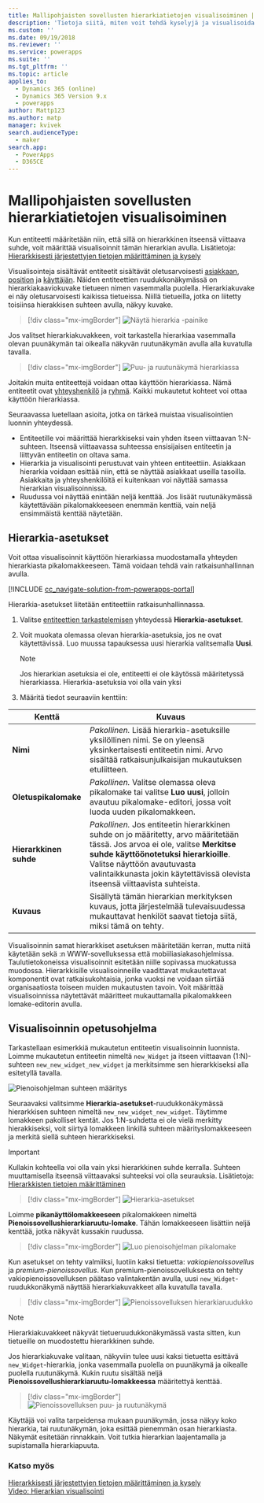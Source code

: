 ```yaml
---
title: Mallipohjaisten sovellusten hierarkiatietojen visualisoiminen | MicrosoftDocs
description: 'Tietoja siitä, miten voit tehdä kyselyjä ja visualisoida hierarkiaan liittyviä tietoja'
ms.custom: ''
ms.date: 09/19/2018
ms.reviewer: ''
ms.service: powerapps
ms.suite: ''
ms.tgt_pltfrm: ''
ms.topic: article
applies_to:
  - Dynamics 365 (online)
  - Dynamics 365 Version 9.x
  - powerapps
author: Mattp123
ms.author: matp
manager: kvivek
search.audienceType:
  - maker
search.app:
  - PowerApps
  - D365CE
---
```

# <a name="visualize-hierarchical-data-with-model-driven-apps"></a>Mallipohjaisten sovellusten hierarkiatietojen visualisoiminen

Kun entiteetti määritetään niin, että sillä on hierarkkinen itseensä viittaava suhde, voit määrittää visualisoinnit tämän hierarkian avulla. Lisätietoja: [Hierarkkisesti järjestettyjen tietojen määrittäminen ja kysely](../common-data-service/define-query-hierarchical-data.md)

Visualisointeja sisältävät entiteetit sisältävät oletusarvoisesti [asiakkaan](/powerapps/developer/common-data-service/reference/entities/account), [position](/powerapps/developer/common-data-service/reference/entities/position) ja [käyttäjän](/powerapps/developer/common-data-service/reference/entities/systemuser). Näiden entiteettien ruudukkonäkymässä on hierarkiakaaviokuvake tietueen nimen vasemmalla puolella. Hierarkiakuvake ei näy oletusarvoisesti kaikissa tietueissa. Niillä tietueilla, jotka on liitetty toisiinsa hierakkisen suhteen avulla, näkyy kuvake.  
> [!div class="mx-imgBorder"] 
> ![Näytä hierarkia -painike](media/view-hierarchy-button.png)  
  
 Jos valitset hierarkiakuvakkeen, voit tarkastella hierarkiaa vasemmalla olevan puunäkymän tai oikealla näkyvän ruutunäkymän avulla alla kuvatulla tavalla.  
  
> [!div class="mx-imgBorder"] 
> ![Puu- ja ruutunäkymä hierarkiassa](media/tree-view-and-tile-view-in-hierarchy.png)  
  
 Joitakin muita entiteettejä voidaan ottaa käyttöön hierarkiassa. Nämä entiteetit ovat [yhteyshenkilö](/powerapps/developer/common-data-service/reference/entities/contact) ja [ryhmä](/powerapps/developer/common-data-service/reference/entities/team). Kaikki mukautetut kohteet voi ottaa käyttöön hierarkiassa.  
  
Seuraavassa luetellaan asioita, jotka on tärkeä muistaa visualisointien luonnin yhteydessä.  
  
- Entiteetille voi määrittää hierarkkiseksi vain yhden itseen viittaavan 1:N-suhteen. Itseensä viittaavassa suhteessa ensisijaisen entiteetin ja liittyvän entiteetin on oltava sama.  
- Hierarkia ja visualisointi perustuvat vain yhteen entiteettiin. Asiakkaan hierarkia voidaan esittää niin, että se näyttää asiakkaat useilla tasoilla. Asiakkaita ja yhteyshenkilöitä ei kuitenkaan voi näyttää samassa hierarkian visualisoinnissa. 
- Ruudussa voi näyttää enintään neljä kenttää. Jos lisäät ruutunäkymässä käytettävään pikalomakkeeseen enemmän kenttiä, vain neljä ensimmäistä kenttää näytetään. 

## <a name="hierarchy-settings"></a>Hierarkia-asetukset

Voit ottaa visualisoinnit käyttöön hierarkiassa muodostamalla yhteyden hierarkiasta pikalomakkeeseen. Tämä voidaan tehdä vain ratkaisunhallinnan avulla.

[!INCLUDE [cc_navigate-solution-from-powerapps-portal](../../includes/cc_navigate-solution-from-powerapps-portal.md)]

Hierarkia-asetukset liitetään entiteettiin ratkaisunhallinnassa. 

1. Valitse [entiteettien tarkastelemisen](../common-data-service/create-edit-entities-solution-explorer.md#view-entities) yhteydessä **Hierarkia-asetukset**.
2. Voit muokata olemassa olevan hierarkia-asetuksia, jos ne ovat käytettävissä. Luo muussa tapauksessa uusi hierarkia valitsemalla **Uusi**.
    
    > [!NOTE]
    > Jos hierarkian asetuksia ei ole, entiteetti ei ole käytössä määritetyssä hierarkiassa.
    >Hierarkia-asetuksia voi olla vain yksi 

1. Määritä tiedot seuraaviin kenttiin:

|Kenttä|Kuvaus|
|--|--|
|**Nimi**|*Pakollinen.* Lisää hierarkia-asetuksille yksilöllinen nimi. Se on yleensä yksinkertaisesti entiteetin nimi. Arvo sisältää ratkaisunjulkaisijan mukautuksen etuliitteen.|
|**Oletuspikalomake**|*Pakollinen.* Valitse olemassa oleva pikalomake tai valitse **Luo uusi**, jolloin avautuu pikalomake-editori, jossa voit luoda uuden pikalomakkeen.|
|**Hierarkkinen suhde**|*Pakollinen.* Jos entiteetin hierarkkinen suhde on jo määritetty, arvo määritetään tässä. Jos arvoa ei ole, valitse **Merkitse suhde käyttöönotetuksi hierarkioille**. Valitse näyttöön avautuvasta valintaikkunasta jokin käytettävissä olevista itseensä viittaavista suhteista.|
|**Kuvaus**|Sisällytä tämän hierarkian merkityksen kuvaus, jotta järjestelmää tulevaisuudessa mukauttavat henkilöt saavat tietoja siitä, miksi tämä on tehty.|
    

Visualisoinnin samat hierarkkiset asetuksen määritetään kerran, mutta niitä käytetään sekä :n WWW-sovelluksessa että mobiiliasiakasohjelmissa. Taulutietokoneissa visualisoinnit esitetään niille sopivassa muokatussa muodossa. Hierarkkisille visualisoinneille vaadittavat mukautettavat komponentit ovat ratkaisukohtaisia, jonka vuoksi ne voidaan siirtää organisaatiosta toiseen muiden mukautusten tavoin. Voit määrittää visualisoinnissa näytettävät määritteet mukauttamalla pikalomakkeen lomake-editorin avulla.
  
## <a name="visualization-walk-through"></a>Visualisoinnin opetusohjelma

Tarkastellaan esimerkkiä mukautetun entiteetin visualisoinnin luonnista. Loimme mukautetun entiteetin nimeltä `new_Widget` ja itseen viittaavan (1:N)-suhteen `new_new_widget_new_widget` ja merkitsimme sen hierarkkiseksi alla esitetyllä tavalla.  
  
![Pienoisohjelman suhteen määritys](media/widget-relationship-definition.png)  
  
Seuraavaksi valitsimme **Hierarkia-asetukset**-ruudukkonäkymässä hierarkkisen suhteen nimeltä `new_new_widget_new_widget`. Täytimme lomakkeen pakolliset kentät. Jos 1:N-suhdetta ei ole vielä merkitty hierakkiseksi, voit siirtyä lomakkeen linkillä suhteen määrityslomakkeeseen ja merkitä siellä suhteen hierarkkiseksi.  

> [!IMPORTANT]
> Kullakin kohteella voi olla vain yksi hierarkkinen suhde kerralla. Suhteen muuttamisella itseensä viittaavaksi suhteeksi voi olla seurauksia. Lisätietoja: [Hierarkkisten tietojen määrittäminen](../common-data-service/define-query-hierarchical-data.md#define-hierarchical-data)

> [!div class="mx-imgBorder"] 
> ![Hierarkia-asetukset](media/hierarchy-settings.png)  
  
Loimme **pikanäyttölomakkeeseen** pikalomakkeen nimeltä **Pienoissovellushierarkiaruutu-lomake**. Tähän lomakkeeseen lisättiin neljä kenttää, jotka näkyvät kussakin ruudussa.  

> [!div class="mx-imgBorder"] 
> ![Luo pienoisohjelman pikalomake](media/create-quickform.png)  
  
Kun asetukset on tehty valmiiksi, luotiin kaksi tietuetta: *vakiopienoissovellus* ja *premium-pienoissovellus*. Kun premium-pienoissovelluksesta on tehty vakiopienoissovelluksen päätaso valintakentän avulla, uusi `new_Widget`-ruudukkonäkymä näyttää hierarkiakuvakkeet alla kuvatulla tavalla.  

> [!div class="mx-imgBorder"] 
> ![Pienoissovelluksen hierarkiaruudukko](media/widget-hierarchy-grid.png)  
  
> [!NOTE]
>  Hierarkiakuvakkeet näkyvät tietueruudukkonäkymässä vasta sitten, kun tietueille on muodostettu hierarkkinen suhde.  
  
Jos hierarkiakuvake valitaan, näkyviin tulee uusi kaksi tietuetta esittävä `new_Widget`-hierarkia, jonka vasemmalla puolella on puunäkymä ja oikealle puolella ruutunäkymä. Kukin ruutu sisältää neljä **Pienoissovellushierarkiaruutu-lomakkeessa** määritettyä kenttää.  

> [!div class="mx-imgBorder"] 
> ![Pienoissovelluksen puu- ja ruutunäkymä](media/widget-tree-tiles.png)  

Käyttäjä voi valita tarpeidensa mukaan puunäkymän, jossa näkyy koko hierarkia, tai ruutunäkymän, joka esittää pienemmän osan hierarkiasta. Näkymät esitetään rinnakkain. Voit tutkia hierarkian laajentamalla ja supistamalla hierarkiapuuta. 

### <a name="see-also"></a>Katso myös 

[Hierarkkisesti järjestettyjen tietojen määrittäminen ja kysely](../common-data-service/define-query-hierarchical-data.md)<br />
[Video: Hierarkian visualisointi](http://www.youtube.com/watch?v=_dGBE6icLNw&index=9&list=PLC3591A8FE4ADBE07)
